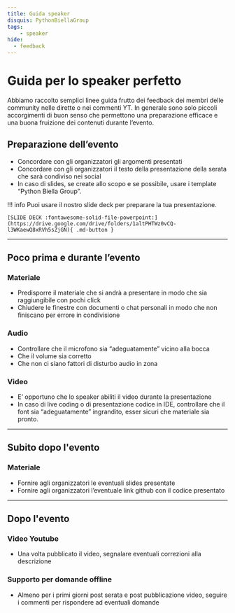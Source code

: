 ```yaml
---
title: Guida speaker
disquis: PythonBiellaGroup
tags:
    - speaker
hide:
  - feedback
---
```


# Guida per lo speaker perfetto

Abbiamo raccolto semplici linee guida frutto dei feedback dei membri delle community nelle dirette o nei commenti YT.
In generale sono solo piccoli accorgimenti di buon senso che permettono una preparazione efficace e una buona fruizione dei contenuti durante l’evento.

## **Preparazione dell’evento**

* Concordare con gli organizzatori gli argomenti presentati
* Concordare con gli organizzatori il testo della presentazione della serata che sarà condiviso nei social
* In caso di slides, se create allo scopo e se possibile, usare i template “Python Biella Group”.  

!!! info
    Puoi usare il nostro slide deck per preparare la tua presentazione.

    [SLIDE DECK :fontawesome-solid-file-powerpoint:](https://drive.google.com/drive/folders/1altPHTWz0vCQ-l3WKaewQ8xRVh5sZjGN){ .md-button }

---

## **Poco prima e durante l’evento**

### Materiale

* Predisporre il materiale che si andrà a presentare in modo che sia raggiungibile con pochi click
* Chiudere le finestre con documenti o chat personali in modo che non finiscano per errore in condivisione

### Audio

* Controllare che il microfono sia “adeguatamente” vicino alla bocca
* Che il volume sia corretto
* Che non ci siano fattori di disturbo audio in zona

### Video
* E’ opportuno che lo speaker abiliti il video durante la presentazione
* In caso di live coding o di presentazione codice in IDE, controllare che il font sia “adeguatamente” ingrandito, esser sicuri che materiale sia pronto.

---

## **Subito dopo l'evento**

### Materiale

* Fornire agli organizzatori le eventuali slides presentate
* Fornire agli organizzatori l’eventuale link github con il codice presentato

---

## **Dopo l'evento**

### Video Youtube

* Una volta pubblicato il video, segnalare eventuali correzioni alla descrizione

### Supporto per domande offline

* Almeno per i primi giorni post serata e post pubblicazione video, seguire i commenti per rispondere ad eventuali domande